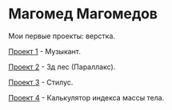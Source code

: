 # Магомед Магомедов
Мои первые проекты: верстка.

[Проект 1](https://magomedov-m.github.io/Project_music/src/) - Музыкант.

[Проект 2](https://magomedov-m.github.io/forest) - 3д лес (Параллакс).

[Проект 3](https://magomedov-m.github.io/src_for_github/) - Стилус. 

[Проект 4](https://magomedov-m.github.io/culc_bmi_for_github/) - Калькулятор индекса массы тела.








